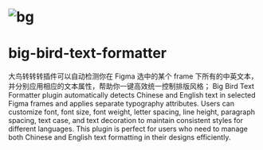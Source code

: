 
# ![bg](https://github.com/user-attachments/assets/18da9cc3-c1a0-4459-8b53-1d40585bcea6)
# big-bird-text-formatter
大鸟转转转插件可以自动检测你在 Figma 选中的某个 frame 下所有的中英文本，并分别应用相应的文本属性，帮助你一键高效统一控制排版风格；
Big Bird Text Formatter plugin automatically detects Chinese and English text in selected Figma frames and applies separate typography attributes. Users can customize font, font size, font weight, letter spacing, line height, paragraph spacing, text case, and text decoration to maintain consistent styles for different languages. This plugin is perfect for users who need to manage both Chinese and English text formatting in their designs efficiently.

